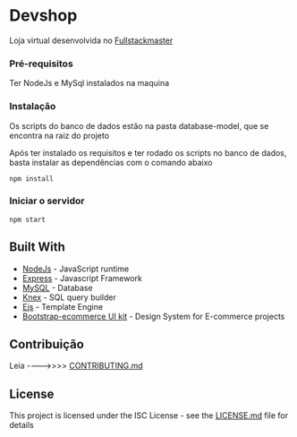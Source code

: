 # Devshop

Loja virtual desenvolvida no [Fullstackmaster](https://devpleno.com/)


### Pré-requisitos

 Ter NodeJs e MySql instalados na maquina


### Instalação

Os scripts do banco de dados estão na pasta database-model, que se encontra na raiz do projeto

Após ter instalado os requisitos e ter rodado os scripts no banco de dados, basta instalar as dependências com o comando abaixo

```
npm install
```

### Iniciar o servidor

```
npm start
```

## Built With

* [NodeJs](https://nodejs.org) - JavaScript runtime
* [Express](https://expressjs.com/) - Javascript Framework
* [MySQL](https://www.mysql.com/downloads/) - Database
* [Knex](http://knexjs.org/) -  SQL query builder
* [Ejs](https://ejs.co) - Template Engine
* [Bootstrap-ecommerce UI kit](http://bootstrap-ecommerce.com/) - Design System for
E-commerce projects


## Contribuição
Leia ---->>>> [CONTRIBUTING.md](https://github.com/mandimartins/devshop/blob/master/CONTRIBUTING.md) 


## License

This project is licensed under the ISC License - see the [LICENSE.md](LICENSE.md) file for details

